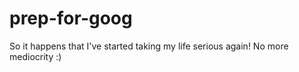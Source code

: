 # prep-for-goog
So it happens that I've started taking my life serious again! No more mediocrity :)
